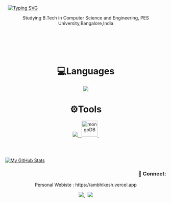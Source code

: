 
<!--a href="#"><img src="https://github.com/ShriAmbhikesh/ShriAmbhikesh/blob/main/gifgit.gif" align="left"/> <a/-->
 &nbsp; [![Typing SVG](https://readme-typing-svg.demolab.com/?lines=Hi+I+am+Ambhikesh)](https://git.io/typing-svg)
 &nbsp;&nbsp; <center><p> Studying B.Tech in Computer Science and Engineering, PES University,Bangalore,India<p></center>
<br/>
<br/>
<br/>
<br/>
<center><h1>💻Languages</h1></center>
<p align="center">
    <a href="#">
    <img src="https://skillicons.dev/icons?i=c,cpp,python,matlab,html,css,javascript,mysql" />
 </a>
</p>

<!--center><h1>💼Libraries and Frameworks</h1></center>
<p align="center">
   <a href="#">
    <img src="https://skillicons.dev/icons?i=bootstrap,express,jquery,materialui,django,pytorch,tensorflow" /> &nbsp <img height="50" src="https://user-images.githubusercontent.com/25181517/192107858-fe19f043-c502-4009-8c47-476fc89718ad.png" alt="REST" title="REST" />&nbsp<img height="50" src="https://user-images.githubusercontent.com/25181517/183568594-85e280a7-0d7e-4d1a-9028-c8c2209e073c.png" alt="Node.js" title="Node.js" />
 </a>
</p-->

 <center><h1>⚙️Tools</h1></center>
<p align="center">
 <a href="#">
    <img src="https://skillicons.dev/icons?i=git,visualstudio,replit,neovim,github,bash,postman,docker" /> &nbsp <img height="50" src="https://user-images.githubusercontent.com/25181517/182884177-d48a8579-2cd0-447a-b9a6-ffc7cb02560e.png" alt="mongoDB" title="mongoDB" />&nbsp
 </a>
</p>

<!--center><h1>📚Currently learning</h1></center>
<p align="center">
  <a>
    <img src="https://skillicons.dev/icons?i=redis,sqlite,postgresql" /> 
 </a>
</p-->

<br/>
<br/>

<div align="left">

   [![My GitHub Stats](https://github-readme-stats.vercel.app/api/?username=True-Fox&count_private=true&theme=tokyonight&showicons=true)]()

 <div align="right">
    <h3>👋 Connect:</h3><center/>
   Personal Webiste : https://ambhikesh.vercel.app
   <p>
    <a href="https://github.com/ShriAmbhikesh">
     <img src="https://skillicons.dev/icons?i=github"> 
    </a> &nbsp;
    <a href="https://www.linkedin.com/in/shriambhikesh-thorali/">
     <img src="https://skillicons.dev/icons?i=linkedin"> 
    </a>
   </p>
  </div>
</div>
